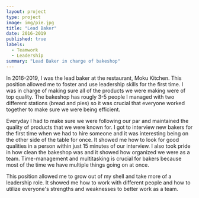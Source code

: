 ```yaml
---
layout: project
type: project
image: img/pie.jpg
title: "Lead Baker"
date: 2016-2019
published: true
labels:
  - Teamwork
  - Leadership
summary: "Lead Baker in charge of bakeshop"
---
```


 

In 2016-2019, I was the lead baker at the restaurant, Moku Kitchen. This position allowed me to foster and use leadership skills for the first time. I was in charge of making sure all of the products we were making were of top quality. The bakeshop has rougly 3-5 people I managed with two different stations (bread and pies) so it was crucial that everyone worked together to make sure we were being efficient.

Everyday I had to make sure we were following our par and maintained the quality of products that we were known for. I got to interview new bakers for the first time when we had to hire someone and it was interesting being on the other side of the table for once. It showed me how to look for good qualities in a person within just 15 minutes of our interview. I also took pride in how clean the bakeshop was and it showed how organized we were as a team. Time-management and multitasking is crucial for bakers because most of the time we have multiple things going on at once.

This position allowed me to grow out of my shell and take more of a leadership role. It showed me how to work with different people and how to utilize everyone's strengths and weaknesses to better work as a team.
